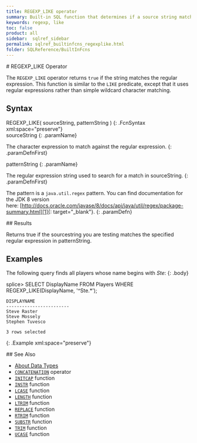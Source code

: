 ```yaml
---
title: REGEXP_LIKE operator
summary: Built-in SQL function that determines if a source string matches a regular expression pattern
keywords: regexp, like
toc: false
product: all
sidebar:  sqlref_sidebar
permalink: sqlref_builtinfcns_regexplike.html
folder: SQLReference/BuiltInFcns
---
```

<section>
<div class="TopicContent" data-swiftype-index="true" markdown="1">
# REGEXP_LIKE Operator

The `REGEXP_LIKE` operator returns `true` if the string matches the
regular expression. This function is similar to the `LIKE` predicate,
except that it uses regular expressions rather than simple wildcard
character matching.

## Syntax

<div class="fcnWrapperWide" markdown="1">
    REGEXP_LIKE( sourceString, patternString )
{: .FcnSyntax xml:space="preserve"}

</div>
<div class="paramList" markdown="1">
sourceString
{: .paramName}

The character expression to match against the regular expression.
{: .paramDefnFirst}

patternString
{: .paramName}

The regular expression string used to search for a match in <span
class="CodeItalicFont">sourceString</span>.
{: .paramDefnFirst}

The pattern is a `java.util.regex` pattern. You can find documentation
for the JDK 8 version
here: [http://docs.oracle.com/javase/8/docs/api/java/util/regex/package-summary.html][1]{:
target="_blank"}.
{: .paramDefn}

</div>
## Results

Returns true if the <span class="CodeItalicFont">sourcestring</span> you
are testing matches the specified regular expression in <span
class="CodeItalicFont">patternString</span>.

## Examples

The following query finds all players whose name begins with *Ste*:
{: .body}

<div class="preWrapperWide" markdown="1">
    splice> SELECT DisplayName
       FROM Players
       WHERE REGEXP_LIKE(DisplayName, '^Ste.*');

    DISPLAYNAME
    ------------------------
    Steve Raster
    Steve Mossely
    Stephen Tuvesco

    3 rows selected
{: .Example xml:space="preserve"}

</div>
## See Also

* [About Data Types](sqlref_datatypes_numerictypes.html)
* [`CONCATENATION`](sqlref_builtinfcns_concat.html) operator
* [`INITCAP`](sqlref_builtinfcns_initcap.html) function
* [`INSTR`](sqlref_builtinfcns_instr.html) function
* [`LCASE`](sqlref_builtinfcns_lcase.html) function
* [`LENGTH`](sqlref_builtinfcns_length.html) function
* [`LTRIM`](sqlref_builtinfcns_ltrim.html) function
* [`REPLACE`](sqlref_builtinfcns_replace.html) function
* [`RTRIM`](sqlref_builtinfcns_rtrim.html) function
* [`SUBSTR`](sqlref_builtinfcns_substr.html) function
* [`TRIM`](sqlref_builtinfcns_trim.html) function
* [`UCASE`](sqlref_builtinfcns_ucase.html) function

</div>
</section>



[1]: http://docs.oracle.com/javase/8/docs/api/java/util/regex/package-summary.html
